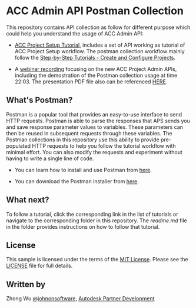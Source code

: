 # ACC Admin API Postman Collection

This repository contains API collection as follow for different purpose which could help you understand the usage of ACC Admin API:

- [ACC Project Setup Tutorial](ACCProjectSetupTutorial), includes a set of API working as tutorial of ACC Project Setup workflow. The postman collection workflow mainly follow the [Step-by-Step Tutorials - Create and Configure Projects](https://aps.autodesk.com/en/docs/acc/v1/tutorials/admin/admin-create-configure-projects/#step-3-assign-members-to-your-project). 


- A [webinar recording]((https://www.youtube.com/watch?v=Aw99kOKFu7E)) focusing on the new ACC Project Admin APIs, including the demostration of the Postman collection usage at time 22:03. The presentation PDF file also can be referenced [HERE](/ACCProjectSetupTutorial/resource/ACC%20Project%20Admin%20API%20Updates%20-%20Dec%202023_1213.pdf).  


## What's Postman?

Postman is a popular tool that provides an easy-to-use interface to send HTTP requests. Postman is able to parse the responses that APS sends you and save response parameter values to variables. These parameters can then be reused in subsequent requests through these variables. The Postman collections in this repository use this ability to provide pre-populated HTTP requests to help you follow the tutorial workflow with minimal effort. You can also modify the requests and experiment without having to write a single line of code. 

- You can learn how to install and use Postman from [here](https://learning.getpostman.com/docs/postman/launching_postman/installation_and_updates).

- You can download the Postman installer from [here](https://www.getpostman.com/downloads/).

## What next?

To follow a tutorial, click the corresponding link in the list of tutorials or navigate to the corresponding folder in this repository. The *readme.md* file in the folder provides instructions on how to follow that tutorial. 

## License
This sample is licensed under the terms of the [MIT License](http://opensource.org/licenses/MIT). Please see the [LICENSE](LICENSE) file for full details.

## Written by
Zhong Wu [@johnonsoftware](https://twitter.com/johnonsoftware), [Autodesk Partner Development](http://forge.autodesk.com)
